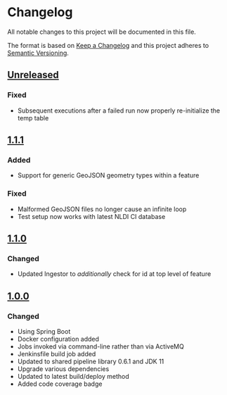 # Changelog
All notable changes to this project will be documented in this file.

The format is based on [Keep a Changelog](http://keepachangelog.com/en/1.0.0/)
and this project adheres to [Semantic Versioning](http://semver.org/spec/v2.0.0.html).

## [Unreleased](https://github.com/internetofwater/nldi-crawler/compare/1.1.1...master)
### Fixed
- Subsequent executions after a failed run now properly re-initialize the temp table

## [1.1.1](https://github.com/internetofwater/nldi-crawler/compare/nldi-crawler-1.1.0...1.1.1)
### Added
- Support for generic GeoJSON geometry types within a feature

### Fixed
- Malformed GeoJSON files no longer cause an infinite loop
- Test setup now works with latest NLDI CI database

## [1.1.0](https://github.com/internetofwater/nldi-crawler/compare/nldi-crawler-1.0.0...nldi-crawler-1.1.0)
### Changed
- Updated Ingestor to *additionally* check for id at top level of feature

## [1.0.0](https://github.com/internetofwater/nldi-crawler/compare/nldi-crawler-0.3.1...nldi-crawler-1.0.0)
### Changed
- Using Spring Boot
- Docker configuration added
- Jobs invoked via command-line rather than via ActiveMQ
- Jenkinsfile build job added
- Updated to shared pipeline library 0.6.1 and JDK 11
- Upgrade various dependencies
- Updated to latest build/deploy method
- Added code coverage badge
